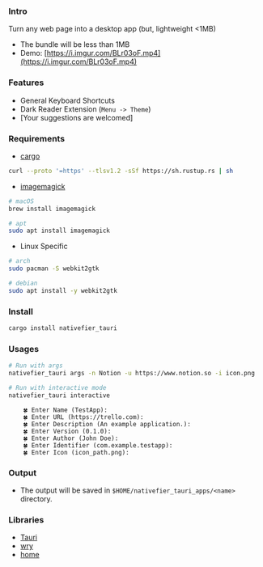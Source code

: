 ### Intro

Turn any web page into a desktop app (but, lightweight <1MB)

- The bundle will be less than 1MB
- Demo: [https://i.imgur.com/BLr03oF.mp4](https://i.imgur.com/BLr03oF.mp4)

### Features

- General Keyboard Shortcuts
- Dark Reader Extension (`Menu -> Theme`)
- [Your suggestions are welcomed]

### Requirements

- [cargo](https://www.rust-lang.org/tools/install)

```sh
curl --proto '=https' --tlsv1.2 -sSf https://sh.rustup.rs | sh
```

- [imagemagick](https://github.com/imagemagick/imagemagick)

```sh
# macOS
brew install imagemagick

# apt
sudo apt install imagemagick
```

- Linux Specific

```sh
# arch
sudo pacman -S webkit2gtk

# debian
sudo apt install -y webkit2gtk
```

### Install

```sh
cargo install nativefier_tauri
```

### Usages 

```sh
# Run with args
nativefier_tauri args -n Notion -u https://www.notion.so -i icon.png
```

```sh
# Run with interactive mode
nativefier_tauri interactive
```
```
    🍀 Enter Name (TestApp):
    🍀 Enter URL (https://trello.com):
    🍀 Enter Description (An example application.):
    🍀 Enter Version (0.1.0):
    🍀 Enter Author (John Doe):
    🍀 Enter Identifier (com.example.testapp):
    🍀 Enter Icon (icon_path.png):
```

### Output

- The output will be saved in `$HOME/nativefier_tauri_apps/<name>` directory.

### Libraries

- [Tauri](https://github.com/tauri-apps/tauri)
- [wry](https://github.com/tauri-apps/wry)
- [home](https://github.com/brson/home)
